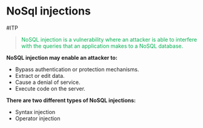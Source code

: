 # NoSql injections
#ITP 

><span style="color:#00b050">NoSQL injection is a vulnerability where an attacker is able to interfere with the queries that an application makes to a NoSQL database.</span>

**NoSQL injection may enable an attacker to:**
- Bypass authentication or protection mechanisms.
- Extract or edit data.
- Cause a denial of service.
- Execute code on the server.

**There are two different types of NoSQL injections:**
- Syntax injection
- Operator injection


